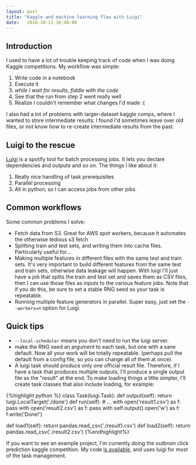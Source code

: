 ```yaml
---
layout: post
title: "Kaggle and machine learning flow with Luigi"
date:   2016-10-13 16:48:00
---
```


Introduction
------------

I used to have a lot of trouble keeping track of code when I was doing Kaggle competitions. My workflow was simple:

1. Write code in a notebook
2. Execute it
3. _while I wait for results, fiddle with the code_
4. See that the run from step 2 went really well
5. Realize I couldn't remember what changes I'd made :(

I also had a lot of problems with larger-dataset kaggle comps, where I wanted to store intermediate results: I found I'd sometimes leave over old files, or not know how to re-create intermediate results from the past.

Luigi to the rescue
-------------------

[Luigi](https://luigi.readthedocs.io/en/stable/) is a spotify tool for batch processing jobs. It lets you declare dependencies and outputs and so on. The things I like about it:

1. Really nice handling of task prerequisites
2. Parallel processing
3. All in python, so I can access jobs from other jobs.

Common workflows
----------------
Some common problems I solve:

 - Fetch data from S3. Great for AWS spot workers, because it automates the otherwise tedious s3 fetch
 - Splitting train and test sets, and writing them into cache files. Particularly useful for...
 - Making multiple features in different files with the same test and train sets. It's very important to build different features from the same test and train sets, otherwise data leakage will happen. With luigi I'll just have a job that splits the train and test set and saves them as CSV files, then I can use those files as inputs to the various feature jobs. Note that if you do this, be sure to set a stable RNG seed so your task is repeatable.
 - Running multiple feature generators in parallel. Super easy, just set the `--workers=n` option for Luigi.

Quick tips
----------

 - `--local-scheduler` means you don't need to run the luigi server.
 - make the RNG seed an argument to each task, but one with a sane default. Now all your work will be totally repeatable. (perhaps pull the default from a config file, so you can change all of them at once).
 - A luigi task should produce only one official result file. Therefore, if I have a task that produces multiple outputs, I'll produce a single output file as the "result" at the end. To make loading things a little simpler, I'll create task classes that also include loading, for example:

{%highlight python %}
class Task(luigi.Task):
   def output(self):
      return luigi.LocalTarget('./done')
   def run(self):
      # ...
      with open('result1.csv') as f:
          pass
      with open('result2.csv') as f:
          pass
      with self.output().open('w') as f:
            f.write('Done!')

   def load1(self):
      return pandas.read_csv('./result1.csv')
   def load2(self):
      return pandas.read_csv('./result2.csv')
{%endhighlight%}

If you want to see an example project, I'm currently doing the *outbrain* click prediction kaggle competition. My code [is available](https://github.com/ririw/outbrain), and uses luigi for most of the task management.
